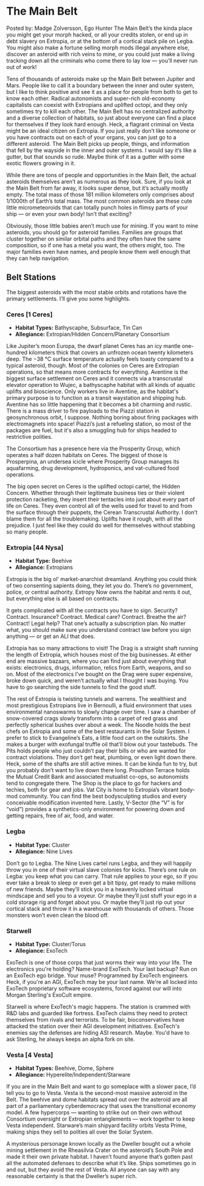 # The Main Belt

Posted by: Madge Zolversson, Ego Hunter The Main Belt’s the kinda place you might get your morph hacked, or all your credits stolen, or end up in debt slavery on Extropia, or at the bottom of a cortical stack pile on Legba. You might also make a fortune selling morph mods illegal anywhere else, discover an asteroid with rich veins to mine, or you could just make a living tracking down all the criminals who come there to lay low — you’ll never run out of work!

Tens of thousands of asteroids make up the Main Belt between Jupiter and Mars. People like to call it a boundary between the inner and outer system, but I like to think positive and see it as a place for people from both to get to know each other. Radical autonomists and super-rich old-economy capitalists can coexist with Extropians and uplifted octopi, and they only sometimes try to kill each other. The Main Belt has no centralized authority and a diverse collection of habitats, so just about everyone can find a place for themselves if they look hard enough. Heck, a flagrant criminal on Vesta might be an ideal citizen on Extropia. If you just really don’t like someone or you have contracts out on each of your organs, you can just go to a different asteroid. The Main Belt picks up people, things, and information that fell by the wayside in the inner and outer systems. I would say it’s like a gutter, but that sounds so rude. Maybe think of it as a gutter with some exotic flowers growing in it.

While there are tons of people and opportunities in the Main Belt, the actual asteroids themselves aren’t as numerous as they look. Sure, if you look at the Main Belt from far away, it looks super dense, but it’s actually mostly empty. The total mass of those 181 million kilometers only comprises about 1/1000th of Earth’s total mass. The most common asteroids are these cute little micrometeoroids that can totally punch holes in flimsy parts of your ship — or even your own body! Isn’t that exciting?

Obviously, those little babies aren’t much use for mining. If you want to mine asteroids, you should go for asteroid families. Families are groups that cluster together on similar orbital paths and they often have the same composition, so if one has a metal you want, the others might, too. The major families even have names, and people know them well enough that they can help navigation.

## Belt Stations

The biggest asteroids with the most stable orbits and rotations have the primary settlements. I’ll give you some highlights.

### Ceres \[1 Ceres\]

<!-- CLEANED div class="stat-list" -->

- **Habitat Types:** Bathyscaphe, Subsurface, Tin Can
- **Allegiance:** Extropian/Hidden Concern/Planetary Consortium

<!-- CLEANED /div -->

Like Jupiter’s moon Europa, the dwarf planet Ceres has an icy mantle one-hundred kilometers thick that covers an unfrozen ocean twenty kilometers deep. The −38&nbsp;°C surface temperature actually feels toasty compared to a typical asteroid, though. Most of the colonies on Ceres are Extropian operations, so that means more contracts for everything. Aventine is the biggest surface settlement on Ceres and it connects via a transcrustal elevator operation to Wujec, a bathyscaphe habitat with all kinds of aquatic uplifts and bioscience. Only workers live in Aventine, as the habitat's primary purpose is to function as a transit waystation and shipping hub. Aventine has so little happening that it becomes a bit charming and rustic. There is a mass driver to fire payloads to the Piazzi station in geosynchronous orbit, I suppose. Nothing boring about firing packages with electromagnets into space! Piazzi’s just a refueling station, so most of the packages are fuel, but it's also a smuggling hub for ships headed to restrictive polities.

The Consortium has a presence here via the Prosperity Group, which operates a half dozen habitats on Ceres. The biggest of those is Prosperpina, an undersea icicle where Prosperity Group manages its aquafarming, drug development, hydroponics, and vat-cultured food operations.

The big open secret on Ceres is the uplifted octopi cartel, the Hidden Concern. Whether through their legitimate business ties or their violent protection racketing, they insert their tentacles into just about every part of life on Ceres. They even control all of the wells used for travel to and from the surface through their puppets, the Cerean Transcrustal Authority. I don’t blame them for all the troublemaking. Uplifts have it rough, with all the prejudice. I just feel like they could do well for themselves without stabbing so many people.

### Extropia \[44 Nysa\]

<!-- CLEANED div class="stat-list" -->

- **Habitat Type:** Beehive
- **Allegiance:** Extropians

<!-- CLEANED /div -->

Extropia is the big ol’ market-anarchist dreamland. Anything you could think of two consenting sapients doing, they let you do. There’s no government, police, or central authority. Extropy Now owns the habitat and rents it out, but everything else is all based on contracts.

It gets complicated with all the contracts you have to sign. Security? Contract. Insurance? Contract. Medical care? Contract. Breathe the air? Contract! Legal help? That one’s actually a subscription plan. No matter what, you should make sure you understand contract law before you sign anything — or get an ALI that does.

Extropia has so many attractions to visit! The Drag is a straight shaft running the length of Extropia, which houses most of the big businesses. At either end are massive bazaars, where you can find just about everything that exists: electronics, drugs, information, relics from Earth, weapons, and so on. Most of the electronics I’ve bought on the Drag were super expensive, broke down quick, and weren’t actually what I thought I was buying. You have to go searching the side tunnels to find the good stuff.

The rest of Extropia is twisting tunnels and warrens. The wealthiest and most prestigious Extropians live in Bernoulli, a fluid environment that uses environmental nanoswarms to slowly change over time. I saw a chamber of snow-covered crags slowly transform into a carpet of red grass and perfectly spherical bushes over about a week. The Noodle holds the best chefs on Extropia and some of the best restaurants in the Solar System. I prefer to stick to Evangeline’s Eats, a little food cart on the outskirts. She makes a burger with exofungal truffle oil that’ll blow out your tastebuds. The Pits holds people who just couldn’t pay their bills or who are wanted for contract violations. They don’t get heat, plumbing, or even light down there. Heck, some of the shafts are still active mines. It can be kinda fun to try, but you probably don’t want to live down there long. Proudhon Terrace holds the Mutual Credit Bank and associated mutualist co-ops, so autonomists tend to congregate there. The Shop is the place to go for hackers and techies, both for gear and jobs. Vat City is home to Extropia’s vibrant body-mod community. You can find the best bodysculpting studios and every conceivable modification invented here. Lastly, V-Sector (the “V” is for “void”) provides a synthetics-only environment for powering down and getting repairs, free of air, food, and water.

### Legba

<!-- CLEANED div class="stat-list" -->

- **Habitat Type:** Cluster
- **Allegiance:** Nine Lives

<!-- CLEANED /div -->

Don’t go to Legba. The Nine Lives cartel runs Legba, and they will happily throw you in one of their virtual slave colonies for kicks. There’s one rule on Legba: you keep what you can carry. That rule applies to your ego, so if you ever take a break to sleep or even get a bit tipsy, get ready to make millions of new friends. Maybe they’ll stick you in a heavenly locked virtual mindscape and sell you to a voyeur. Or maybe they’ll just stuff your ego in a cold storage rig and forget about you. Or maybe they’ll just rip out your cortical stack and throw it in a warehouse with thousands of others. Those monsters won’t even clean the blood off.

### Starwell

<!-- CLEANED div class="stat-list" -->

- **Habitat Type:** Cluster/Torus
- **Allegiance:** ExoTech

<!-- CLEANED /div -->

ExoTech is one of those corps that just worms their way into your life. The electronics you're holding? Name-brand ExoTech. Your last backup? Run on an ExoTech ego bridge. Your muse? Programmed by ExoTech engineers. Heck, if you're an AGI, ExoTech may be your last name. We're all locked into ExoTech proprietary software ecosystems, forced against our will into Morgan Sterling's ExoCult empire.

Starwell is where ExoTech's magic happens. The station is crammed with R&D labs and guarded like fortress. ExoTech claims they need to protect themselves from rivals and terrorists. To be fair, bioconservatives have attacked the station over their AGI development initiatives. ExoTech's enemies say the defenses are hiding ASI research. Maybe. You'd have to ask Sterling, he always keeps an alpha fork on site.

### Vesta \[4 Vesta\]

<!-- CLEANED div class="stat-list" -->

- **Habitat Types:** Beehive, Dome, Sphere
- **Allegiance:** Hyperelite/Independent/Starware

<!-- CLEANED /div -->

If you are in the Main Belt and want to go someplace with a slower pace, I’d tell you to go to Vesta. Vesta is the second-most massive asteroid in the Belt. The beehive and dome habitats spread out over the asteroid are all part of a parliamentary cyberdemocracy that uses the transitional economy model. A few hypercorps — wanting to strike out on their own without Consortium oversight or Extropian entanglements — work together to keep Vesta independent. Starware’s main shipyard facility orbits Vesta Prime, making ships they sell to polities all over the Solar System.

A mysterious personage known locally as the Dweller bought out a whole mining settlement in the Rheasilvia Crater on the asteroid’s South Pole and made it their own private habitat. I haven’t found anyone that’s gotten past all the automated defenses to describe what it’s like. Ships sometimes go in and out, but they avoid the rest of Vesta. All anyone can say with any reasonable certainty is that the Dweller’s super rich.
